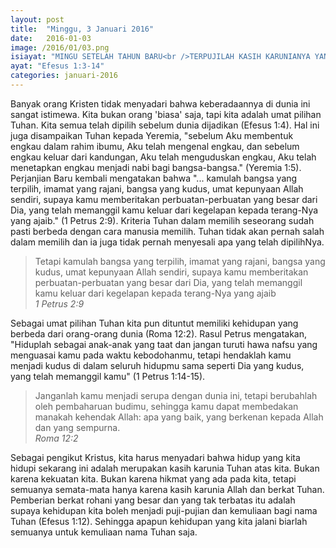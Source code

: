 ```yaml
---
layout: post
title:  "Minggu, 3 Januari 2016"
date:   2016-01-03
image: /2016/01/03.png
isiayat: "MINGU SETELAH TAHUN BARU<br />TERPUJILAH KASIH KARUNIANYA YANG MULIA"
ayat: "Efesus 1:3-14"
categories: januari-2016
---
```


Banyak orang Kristen tidak menyadari bahwa keberadaannya di dunia ini sangat istimewa. Kita bukan orang 'biasa' saja, tapi kita adalah umat pilihan Tuhan. Kita semua telah dipilih sebelum dunia dijadikan (Efesus 1:4). Hal ini juga disampaikan Tuhan kepada Yeremia, "sebelum Aku membentuk engkau dalam rahim ibumu, Aku telah mengenal engkau, dan sebelum engkau keluar dari kandungan, Aku telah menguduskan engkau, Aku telah menetapkan engkau menjadi nabi bagi bangsa-bangsa." (Yeremia 1:5). Perjanjian Baru kembali mengatakan bahwa "... kamulah
bangsa yang terpilih, imamat yang rajani, bangsa yang kudus, umat kepunyaan Allah sendiri, supaya kamu memberitakan perbuatan-perbuatan yang besar dari Dia, yang telah memanggil kamu keluar dari kegelapan kepada terang-Nya yang ajaib." (1 Petrus 2:9). Kriteria Tuhan dalam memilih seseorang sudah pasti berbeda dengan cara manusia memilih. Tuhan tidak akan pernah salah dalam memilih dan ia juga tidak pernah menyesali apa yang telah dipilihNya.

<blockquote>Tetapi kamulah bangsa yang terpilih, imamat yang rajani, bangsa yang kudus, umat kepunyaan Allah sendiri, supaya kamu memberitakan perbuatan-perbuatan yang besar dari Dia, yang telah memanggil kamu keluar dari kegelapan kepada terang-Nya yang ajaib
<br /><cite>1 Petrus 2:9</cite></blockquote>

Sebagai umat pilihan Tuhan kita pun dituntut memiliki kehidupan yang berbeda dari orang-orang dunia (Roma 12:2). Rasul Petrus mengatakan, "Hiduplah sebagai anak-anak yang taat dan jangan turuti hawa nafsu yang menguasai kamu pada waktu kebodohanmu, tetapi hendaklah kamu menjadi kudus di dalam seluruh hidupmu sama seperti Dia yang kudus, yang telah memanggil kamu" (1 Petrus 1:14-15).

<blockquote>Janganlah kamu menjadi serupa dengan dunia ini, tetapi berubahlah oleh pembaharuan budimu, sehingga kamu dapat membedakan manakah kehendak Allah: apa yang baik, yang berkenan kepada Allah dan yang sempurna.
<br /><cite>Roma 12:2</cite></blockquote>

Sebagai pengikut Kristus, kita harus menyadari bahwa hidup yang kita hidupi sekarang ini adalah merupakan kasih karunia Tuhan atas kita. Bukan karena kekuatan kita. Bukan karena hikmat yang ada pada kita, tetapi semuanya semata-mata hanya karena kasih karunia Allah dan berkat Tuhan. Pemberian berkat rohani yang besar dan yang tak terbatas itu adalah supaya kehidupan kita boleh menjadi puji-pujian dan kemuliaan bagi nama Tuhan (Efesus 1:12). Sehingga apapun kehidupan yang kita jalani biarlah semuanya untuk kemuliaan nama Tuhan saja.